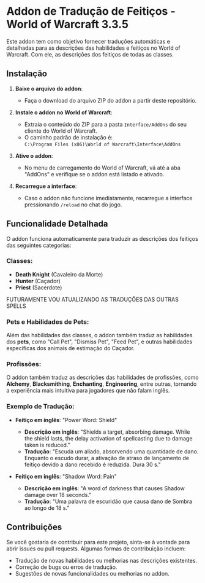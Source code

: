 # Addon de Tradução de Feitiços - World of Warcraft 3.3.5

Este addon tem como objetivo fornecer traduções automáticas e detalhadas para as descrições das habilidades e feitiços no World of Warcraft. Com ele, as descrições dos feitiços de todas as classes.


## Instalação

1. **Baixe o arquivo do addon**:
   - Faça o download do arquivo ZIP do addon a partir deste repositório.

2. **Instale o addon no World of Warcraft**:
   - Extraia o conteúdo do ZIP para a pasta `Interface/AddOns` do seu cliente do World of Warcraft.
   - O caminho padrão de instalação é:  
     `C:\Program Files (x86)\World of Warcraft\Interface\AddOns`

3. **Ative o addon**:
   - No menu de carregamento do World of Warcraft, vá até a aba "AddOns" e verifique se o addon está listado e ativado.

4. **Recarregue a interface**:
   - Caso o addon não funcione imediatamente, recarregue a interface pressionando `/reload` no chat do jogo.

## Funcionalidade Detalhada

O addon funciona automaticamente para traduzir as descrições dos feitiços das seguintes categorias:

### **Classes:**

- **Death Knight** (Cavaleiro da Morte)
- **Hunter** (Caçador)
- **Priest** (Sacerdote)

FUTURAMENTE VOU ATUALIZANDO AS TRADUÇÕES DAS OUTRAS SPELLS

### **Pets e Habilidades de Pets:**

Além das habilidades das classes, o addon também traduz as habilidades dos **pets**, como "Call Pet", "Dismiss Pet", "Feed Pet", e outras habilidades específicas dos animais de estimação do Caçador.

### **Profissões:**

O addon também traduz as descrições das habilidades de profissões, como **Alchemy**, **Blacksmithing**, **Enchanting**, **Engineering**, entre outras, tornando a experiência mais intuitiva para jogadores que não falam inglês.

### **Exemplo de Tradução:**

- **Feitiço em inglês**: "Power Word: Shield"
  - **Descrição em inglês**: "Shields a target, absorbing damage. While the shield lasts, the delay activation of spellcasting due to damage taken is reduced."
  - **Tradução**: "Escuda um aliado, absorvendo uma quantidade de dano. Enquanto o escudo durar, a ativação de atraso de lançamento de feitiço devido a dano recebido é reduzida. Dura 30 s."

- **Feitiço em inglês**: "Shadow Word: Pain"
  - **Descrição em inglês**: "A word of darkness that causes Shadow damage over 18 seconds."
  - **Tradução**: "Uma palavra de escuridão que causa dano de Sombra ao longo de 18 s."

## Contribuições

Se você gostaria de contribuir para este projeto, sinta-se à vontade para abrir issues ou pull requests. Algumas formas de contribuição incluem:

- Tradução de novas habilidades ou melhorias nas descrições existentes.
- Correção de bugs ou erros de tradução.
- Sugestões de novas funcionalidades ou melhorias no addon.
